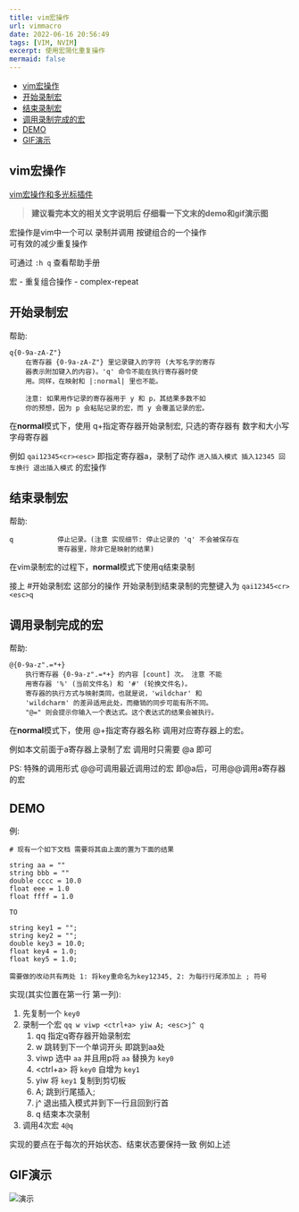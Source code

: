 ```yaml
---
title: vim宏操作
url: vimmacro
date: 2022-06-16 20:56:49
tags: [VIM, NVIM]
excerpt: 使用宏简化重复操作
mermaid: false
---
```



<!-- markdown-toc GitLab -->

* [vim宏操作](#vim宏操作)
* [开始录制宏](#开始录制宏)
* [结束录制宏](#结束录制宏)
* [调用录制完成的宏](#调用录制完成的宏)
* [DEMO](#demo)
* [GIF演示](#gif演示)

<!-- markdown-toc -->

## vim宏操作

[vim宏操作和多光标插件](https://www.bilibili.com/video/BV1uF411c7Ro/)

> **建议看完本文的相关文字说明后 仔细看一下文末的demo和gif演示图**  

宏操作是vim中一个可以 录制并调用 按键组合的一个操作  
可有效的减少重复操作  

可通过 `:h q` 查看帮助手册

宏 - 重复组合操作 - complex-repeat

## 开始录制宏

帮助:

```plaintext
q{0-9a-zA-Z"}
    在寄存器 {0-9a-zA-Z"} 里记录键入的字符 (大写名字的寄存
    器表示附加键入的内容)。'q' 命令不能在执行寄存器时使
    用。同样，在映射和 |:normal| 里也不能。

    注意: 如果用作记录的寄存器用于 y 和 p，其结果多数不如
    你的预想，因为 p 会粘贴记录的宏，而 y 会覆盖记录的宏。
```

在**normal**模式下，使用 q+指定寄存器开始录制宏, 只选的寄存器有 数字和大小写字母寄存器

例如 `qai12345<cr><esc>` 即指定寄存器a，录制了动作 `进入插入模式 插入12345 回车换行 退出插入模式` 的宏操作

## 结束录制宏

帮助:

```plaintext
q			停止记录。(注意 实现细节: 停止记录的 'q' 不会被保存在
			寄存器里，除非它是映射的结果)
```

在vim录制宏的过程下，**normal**模式下使用q结束录制

接上 #开始录制宏 这部分的操作 开始录制到结束录制的完整键入为 `qai12345<cr><esc>q`

## 调用录制完成的宏

帮助:

```plaintext
@{0-9a-z".=*+}
    执行寄存器 {0-9a-z".=*+} 的内容 [count] 次。 注意 不能
    用寄存器 '%' (当前文件名) 和 '#' (轮换文件名)。
    寄存器的执行方式与映射类同，也就是说，'wildchar' 和
    'wildcharm' 的差异适用此处，而撤销的同步可能有所不同。
    "@=" 则会提示你输入一个表达式。这个表达式的结果会被执行。
```

在**normal**模式下，使用 @+指定寄存器名称 调用对应寄存器上的宏。

例如本文前面于a寄存器上录制了宏 调用时只需要 @a 即可

PS: 特殊的调用形式 @@可调用最近调用过的宏 即@a后，可用@@调用a寄存器的宏

## DEMO

例:

```plaintext
# 现有一个如下文档 需要将其由上面的置为下面的结果

string aa = ""
string bbb = ""
double cccc = 10.0
float eee = 1.0
float ffff = 1.0

TO

string key1 = "";
string key2 = "";
double key3 = 10.0;
float key4 = 1.0;
float key5 = 1.0;

需要做的改动共有两处 1: 将key重命名为key12345, 2: 为每行行尾添加上 ; 符号
```

实现(其实位置在第一行 第一列):  
  1. 先复制一个 `key0`
  2. 录制一个宏 `qq w viwp <ctrl+a> yiw A; <esc>j^ q`
      1. qq 指定q寄存器开始录制宏
      2. w  跳转到下一个单词开头 即跳到aa处
      3. viwp 选中 `aa` 并且用p将 `aa` 替换为 `key0`
      4. <ctrl+a> 将 `key0` 自增为 `key1`
      5. yiw 将 `key1` 复制到剪切板
      6. A; 跳到行尾插入;
      7. <esc>j^ 退出插入模式并到下一行且回到行首
      8. q 结束本次录制
  3. 调用4次宏 `4@q`

实现的要点在于每次的开始状态、结束状态要保持一致 例如上述

## GIF演示

![演示](/img/vim宏操作/001.gif)
